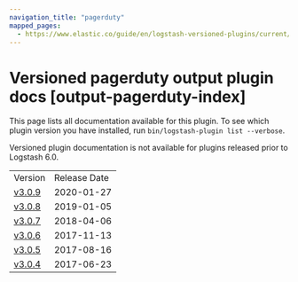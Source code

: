 ```yaml
---
navigation_title: "pagerduty"
mapped_pages:
  - https://www.elastic.co/guide/en/logstash-versioned-plugins/current/output-pagerduty-index.html
---
```


# Versioned pagerduty output plugin docs [output-pagerduty-index]

This page lists all documentation available for this plugin. To see which plugin version you have installed, run `bin/logstash-plugin list --verbose`.

Versioned plugin documentation is not available for plugins released prior to Logstash 6.0.

| | |
| :- | :- |
| Version | Release Date |
| [v3.0.9](v3-0-9-plugins-outputs-pagerduty.md) | 2020-01-27 |
| [v3.0.8](v3-0-8-plugins-outputs-pagerduty.md) | 2019-01-05 |
| [v3.0.7](v3-0-7-plugins-outputs-pagerduty.md) | 2018-04-06 |
| [v3.0.6](v3-0-6-plugins-outputs-pagerduty.md) | 2017-11-13 |
| [v3.0.5](v3-0-5-plugins-outputs-pagerduty.md) | 2017-08-16 |
| [v3.0.4](v3-0-4-plugins-outputs-pagerduty.md) | 2017-06-23 |
